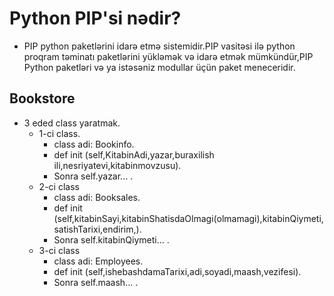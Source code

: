 # Python PIP'si nədir?
- PIP python paketlərini idarə etmə sistemidir.PIP vasitəsi ilə python proqram təminatı paketlərini yükləmək və idarə etmək mümkündür,PIP Python paketləri və ya istəsəniz modullar üçün paket meneceridir.

## Bookstore

- 3 eded class yaratmak.
  - 1-ci class.
    - class adi: Bookinfo.
    - def init (self,KitabinAdi,yazar,buraxilish ili,nesriyatevi,kitabinmovzusu).
    - Sonra self.yazar... .
  - 2-ci class
    - class adi: Booksales.
    - def init (self,kitabinSayi,kitabinShatisdaOlmagi(olmamagi),kitabinQiymeti,satishTarixi,endirim,).
    - Sonra self.kitabinQiymeti... .
  - 3-ci class
    - class adi: Employees.
    - def init (self,ishebashdamaTarixi,adi,soyadi,maash,vezifesi).
    - Sonra self.maash... .






 
